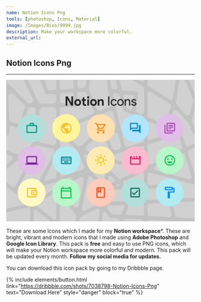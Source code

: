 ```yaml
---
name: Notion Icons Png
tools: [photoshop, Icons, Material]
image: /Images/Bies/9999.jpg
description: Make your workspace more colorful.
external_url:
---
```

## **Notion Icons Png**
---

![alt text](/images/bies/9999.jpg "Building Image")



These are some Icons which I made for my **Notion workspace***. These are bright, vibrant and modern icons that I made using **Adobe Photoshop** and **Google Icon Library**. This pack is **free** and easy to use PNG icons, which will make your Notion workspace more colorful and modern. This pack will be updated every month. **Follow my social media for updates.**

You can download this icon pack by going to my Dribbble page.

{% include elements/button.html link="https://dribbble.com/shots/7038798-Notion-Icons-Png" text="Download Here" style="danger" block="true" %}

